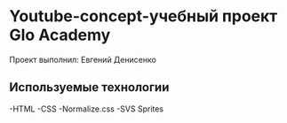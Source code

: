 # Youtube-concept-учебный проект Glo Academy
Проект выполнил: Евгений Денисенко

## Используемые технологии
-HTML
-CSS
-Normalize.css
-SVS Sprites
